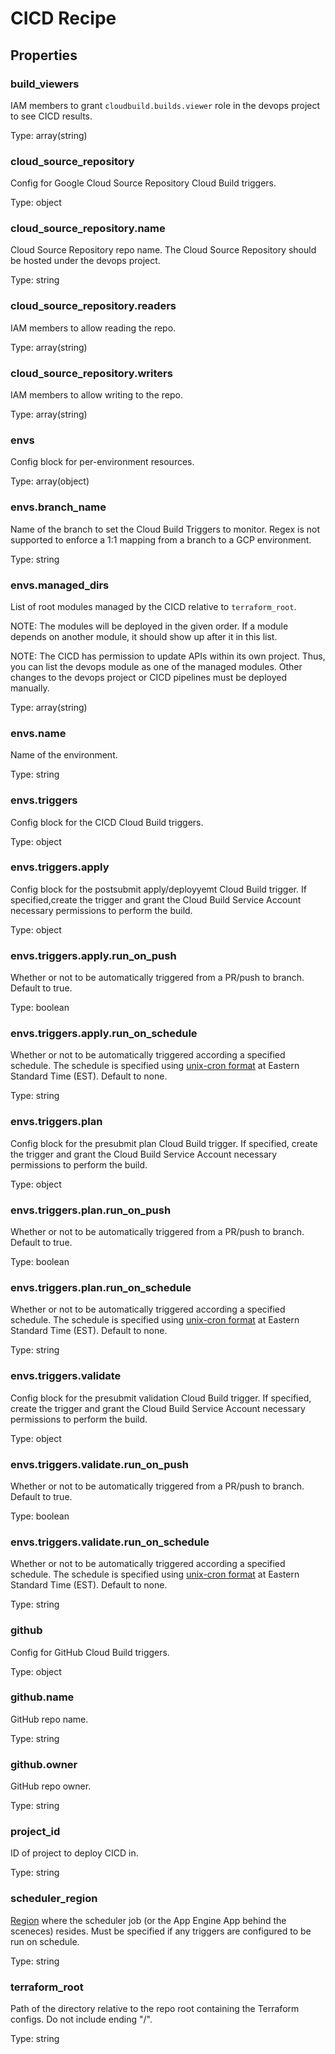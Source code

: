 # CICD Recipe

<!-- These files are auto generated -->

## Properties

### build_viewers

IAM members to grant `cloudbuild.builds.viewer` role in the devops project
to see CICD results.

Type: array(string)

### cloud_source_repository

Config for Google Cloud Source Repository Cloud Build triggers.

Type: object

### cloud_source_repository.name

Cloud Source Repository repo name.
The Cloud Source Repository should be hosted under the devops project.

Type: string

### cloud_source_repository.readers

IAM members to allow reading the repo.

Type: array(string)

### cloud_source_repository.writers

IAM members to allow writing to the repo.

Type: array(string)

### envs

Config block for per-environment resources.

Type: array(object)

### envs.branch_name

Name of the branch to set the Cloud Build Triggers to monitor.
Regex is not supported to enforce a 1:1 mapping from a branch to a GCP
environment.

Type: string

### envs.managed_dirs

List of root modules managed by the CICD relative to `terraform_root`.

NOTE: The modules will be deployed in the given order. If a module
depends on another module, it should show up after it in this list.

NOTE: The CICD has permission to update APIs within its own project.
Thus, you can list the devops module as one of the managed modules.
Other changes to the devops project or CICD pipelines must be deployed
manually.

Type: array(string)

### envs.name

Name of the environment.

Type: string

### envs.triggers

Config block for the CICD Cloud Build triggers.

Type: object

### envs.triggers.apply

Config block for the postsubmit apply/deployyemt Cloud Build trigger.
If specified,create the trigger and grant the Cloud Build Service Account
necessary permissions to perform the build.

Type: object

### envs.triggers.apply.run_on_push

Whether or not to be automatically triggered from a PR/push to branch.
Default to true.

Type: boolean

### envs.triggers.apply.run_on_schedule

Whether or not to be automatically triggered according a specified schedule.
The schedule is specified using [unix-cron format](https://cloud.google.com/scheduler/docs/configuring/cron-job-schedules#defining_the_job_schedule)
at Eastern Standard Time (EST). Default to none.

Type: string

### envs.triggers.plan

Config block for the presubmit plan Cloud Build trigger.
If specified, create the trigger and grant the Cloud Build Service Account
necessary permissions to perform the build.

Type: object

### envs.triggers.plan.run_on_push

Whether or not to be automatically triggered from a PR/push to branch.
Default to true.

Type: boolean

### envs.triggers.plan.run_on_schedule

Whether or not to be automatically triggered according a specified schedule.
The schedule is specified using [unix-cron format](https://cloud.google.com/scheduler/docs/configuring/cron-job-schedules#defining_the_job_schedule)
at Eastern Standard Time (EST). Default to none.

Type: string

### envs.triggers.validate

Config block for the presubmit validation Cloud Build trigger. If specified, create
the trigger and grant the Cloud Build Service Account necessary permissions to
perform the build.

Type: object

### envs.triggers.validate.run_on_push

Whether or not to be automatically triggered from a PR/push to branch.
Default to true.

Type: boolean

### envs.triggers.validate.run_on_schedule

Whether or not to be automatically triggered according a specified schedule.
The schedule is specified using [unix-cron format](https://cloud.google.com/scheduler/docs/configuring/cron-job-schedules#defining_the_job_schedule)
at Eastern Standard Time (EST). Default to none.

Type: string

### github

Config for GitHub Cloud Build triggers.

Type: object

### github.name

GitHub repo name.

Type: string

### github.owner

GitHub repo owner.

Type: string

### project_id

ID of project to deploy CICD in.

Type: string

### scheduler_region

[Region](https://cloud.google.com/appengine/docs/locations) where the scheduler
job (or the App Engine App behind the sceneces) resides. Must be specified if
any triggers are configured to be run on schedule.

Type: string

### terraform_root

Path of the directory relative to the repo root containing the Terraform configs.
Do not include ending "/".

Type: string
